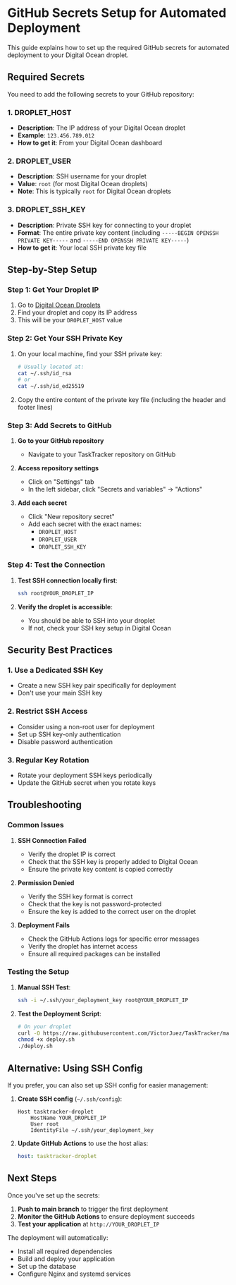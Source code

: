# GitHub Secrets Setup for Automated Deployment

This guide explains how to set up the required GitHub secrets for automated deployment to your Digital Ocean droplet.

## Required Secrets

You need to add the following secrets to your GitHub repository:

### 1. DROPLET_HOST

- **Description**: The IP address of your Digital Ocean droplet
- **Example**: `123.456.789.012`
- **How to get it**: From your Digital Ocean dashboard

### 2. DROPLET_USER

- **Description**: SSH username for your droplet
- **Value**: `root` (for most Digital Ocean droplets)
- **Note**: This is typically `root` for Digital Ocean droplets

### 3. DROPLET_SSH_KEY

- **Description**: Private SSH key for connecting to your droplet
- **Format**: The entire private key content (including `-----BEGIN OPENSSH PRIVATE KEY-----` and `-----END OPENSSH PRIVATE KEY-----`)
- **How to get it**: Your local SSH private key file

## Step-by-Step Setup

### Step 1: Get Your Droplet IP

1. Go to [Digital Ocean Droplets](https://cloud.digitalocean.com/droplets)
2. Find your droplet and copy its IP address
3. This will be your `DROPLET_HOST` value

### Step 2: Get Your SSH Private Key

1. On your local machine, find your SSH private key:

   ```bash
   # Usually located at:
   cat ~/.ssh/id_rsa
   # or
   cat ~/.ssh/id_ed25519
   ```

2. Copy the entire content of the private key file (including the header and footer lines)

### Step 3: Add Secrets to GitHub

1. **Go to your GitHub repository**

   - Navigate to your TaskTracker repository on GitHub

2. **Access repository settings**

   - Click on "Settings" tab
   - In the left sidebar, click "Secrets and variables" → "Actions"

3. **Add each secret**
   - Click "New repository secret"
   - Add each secret with the exact names:
     - `DROPLET_HOST`
     - `DROPLET_USER`
     - `DROPLET_SSH_KEY`

### Step 4: Test the Connection

1. **Test SSH connection locally first**:

   ```bash
   ssh root@YOUR_DROPLET_IP
   ```

2. **Verify the droplet is accessible**:
   - You should be able to SSH into your droplet
   - If not, check your SSH key setup in Digital Ocean

## Security Best Practices

### 1. Use a Dedicated SSH Key

- Create a new SSH key pair specifically for deployment
- Don't use your main SSH key

### 2. Restrict SSH Access

- Consider using a non-root user for deployment
- Set up SSH key-only authentication
- Disable password authentication

### 3. Regular Key Rotation

- Rotate your deployment SSH keys periodically
- Update the GitHub secret when you rotate keys

## Troubleshooting

### Common Issues

1. **SSH Connection Failed**

   - Verify the droplet IP is correct
   - Check that the SSH key is properly added to Digital Ocean
   - Ensure the private key content is copied correctly

2. **Permission Denied**

   - Verify the SSH key format is correct
   - Check that the key is not password-protected
   - Ensure the key is added to the correct user on the droplet

3. **Deployment Fails**
   - Check the GitHub Actions logs for specific error messages
   - Verify the droplet has internet access
   - Ensure all required packages can be installed

### Testing the Setup

1. **Manual SSH Test**:

   ```bash
   ssh -i ~/.ssh/your_deployment_key root@YOUR_DROPLET_IP
   ```

2. **Test the Deployment Script**:
   ```bash
   # On your droplet
   curl -O https://raw.githubusercontent.com/VictorJuez/TaskTracker/main/scripts/deploy.sh
   chmod +x deploy.sh
   ./deploy.sh
   ```

## Alternative: Using SSH Config

If you prefer, you can also set up SSH config for easier management:

1. **Create SSH config** (`~/.ssh/config`):

   ```
   Host tasktracker-droplet
       HostName YOUR_DROPLET_IP
       User root
       IdentityFile ~/.ssh/your_deployment_key
   ```

2. **Update GitHub Actions** to use the host alias:
   ```yaml
   host: tasktracker-droplet
   ```

## Next Steps

Once you've set up the secrets:

1. **Push to main branch** to trigger the first deployment
2. **Monitor the GitHub Actions** to ensure deployment succeeds
3. **Test your application** at `http://YOUR_DROPLET_IP`

The deployment will automatically:

- Install all required dependencies
- Build and deploy your application
- Set up the database
- Configure Nginx and systemd services
